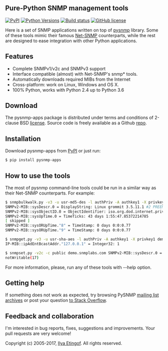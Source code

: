 
Pure-Python SNMP management tools
---------------------------------

[![PyPI](https://img.shields.io/pypi/v/pysnmp-apps.svg?maxAge=2592000)](https://pypi.python.org/pypi/pysnmp-apps)
[![Python Versions](https://img.shields.io/pypi/pyversions/pysnmp-apps.svg)](https://pypi.python.org/pypi/pysnmp-apps/)
[![Build status](https://travis-ci.org/etingof/pysnmp-apps.svg?branch=master)](https://secure.travis-ci.org/etingof/pysnmp-apps)
[![GitHub license](https://img.shields.io/badge/license-BSD-blue.svg)](https://raw.githubusercontent.com/etingof/pysnmp-apps/master/LICENSE.txt)

Here is a set of SNMP applications written on top of
[pysnmp](http://snmplabs.com/pysnmp/) library. Some of these tools mimic
their famous [Net-SNMP](http://sourceforge.net/projects/net-snmp/)
counterparts, while the rest are designed to ease integration with
other Python applications.

Features
--------

* Complete SNMPv1/v2c and SNMPv3 support
* Interface compatible (almost) with Net-SNMP's snmp\* tools.
* Automatically downloads required MIBs from the Internet
* Cross-platform: work on Linux, Windows and OS X.
* 100% Python, works with Python 2.4 up to Python 3.6

Download
--------

The pysnmp-apps package is distributed under terms and conditions of 2-clause
BSD [license](http://snmplabs.com/pysnmp/license.html). Source code is freely
available as a Github [repo](https://github.com/etingof/pysnmp-apps).

Installation
------------

Download pysnmp-apps from [PyPI](https://pypi.python.org/pypi/pysnmp-apps) or just run:

```bash
$ pip install pysnmp-apps
```

How to use the tools
--------------------

The most of pysnmp command-line tools could be run in a similar way as 
their Net-SNMP counterparts. For example:

```bash
$ snmpbulkwalk.py -v3 -u usr-md5-des -l authPriv -A authkey1 -X privkey1 demo.snmplabs.com system
SNMPv2-MIB::sysDescr.0 = DisplayString: Linux grommit 3.5.11.1 #2 PREEMPT Tue Mar 1 14:03:24 MSD 2016 i686 unknown unknown GNU/Linux
SNMPv2-MIB::sysObjectID.0 = ObjectIdentifier: iso.org.dod.internet.private.enterprises.8072.3.2.101.3.6.1.4.1.8072.3.2.10
SNMPv2-MIB::sysUpTime.0 = TimeTicks: 43 days 1:55:47.85372214785
[ skipped ]
SNMPv2-MIB::sysORUpTime."8" = TimeStamp: 0 days 0:0:0.77
SNMPv2-MIB::sysORUpTime."9" = TimeStamp: 0 days 0:0:0.77

$ snmpget.py -v3 -u usr-sha-aes -l authPriv -A authkey1 -X privkey1 demo.snmplabs.com IP-MIB::ipAdEntBcastAddr.\"127.0.0.1\"
IP-MIB::ipAdEntBcastAddr."127.0.0.1" = Integer32: 1

$ snmpset.py -v2c -c public demo.snmplabs.com SNMPv2-MIB::sysDescr.0 = my-new-descr
notWritable(17)
```

For more information, please, run any of these tools with --help option.

Getting help
------------

If something does not work as expected, try browsing PySNMP
[mailing list archives](http://sourceforge.net/mail/?group_id=14735) or post
your question [to Stack Overflow](http://stackoverflow.com/questions/ask).

Feedback and collaboration
--------------------------

I'm interested in bug reports, fixes, suggestions and improvements. Your
pull requests are very welcome!

Copyright (c) 2005-2017, [Ilya Etingof](mailto:etingof@gmail.com). All rights reserved.

